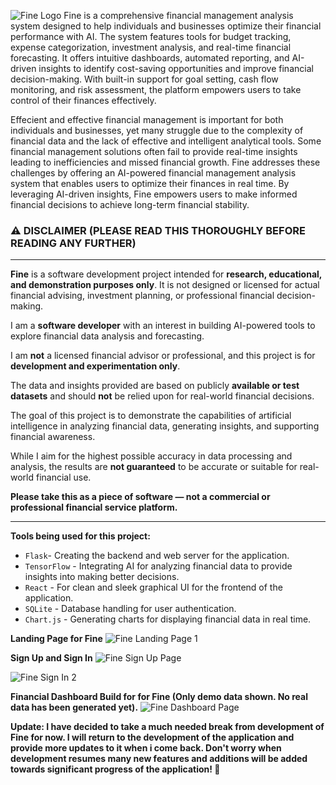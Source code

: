 ![Fine Logo](https://github.com/user-attachments/assets/d65eaa48-93fc-4941-a434-a74f9f707d93)
Fine is a comprehensive financial management analysis system designed to help individuals and businesses optimize their financial performance with AI. The system features tools for budget tracking, expense categorization, investment analysis, and real-time financial forecasting. It offers intuitive dashboards, automated reporting, and AI-driven insights to identify cost-saving opportunities and improve financial decision-making. With built-in support for goal setting, cash flow monitoring, and risk assessment, the platform empowers users to take control of their finances effectively. 

Effecient and effective financial management is important for both individuals and businesses, yet many struggle due to the complexity of financial data and the lack of effective and intelligent analytical tools. Some financial management solutions often fail to provide real-time insights leading to inefficiencies and missed financial growth. Fine addresses these challenges by offering an AI-powered financial management analysis system that enables users to optimize their finances in real time. By leveraging AI-driven insights, Fine empowers users to make informed financial decisions to achieve long-term financial stability.


### **⚠️ DISCLAIMER (PLEASE READ THIS THOROUGHLY BEFORE READING ANY FURTHER)**  
---
**Fine** is a software development project intended for **research, educational, and demonstration purposes only**.
It is not designed or licensed for actual financial advising, investment planning, or professional financial decision-making.

I am a **software developer** with an interest in building AI-powered tools to explore financial data analysis and forecasting.

I am **not** a licensed financial advisor or professional, and this project is for **development and experimentation only**.

The data and insights provided are based on publicly **available or test datasets** and should **not** be relied upon for real-world financial decisions.

The goal of this project is to demonstrate the capabilities of artificial intelligence in analyzing financial data, generating insights, and supporting financial awareness.

While I aim for the highest possible accuracy in data processing and analysis, the results are **not guaranteed** to be accurate or suitable for real-world financial use.

**Please take this as a piece of software — not a commercial or professional financial service platform.**

---

**Tools being used for this project:**

- `Flask`- Creating the backend and web server for the application.
- `TensorFlow` - Integrating AI for analyzing financial data to provide insights into making better decisions.
- `React` - For clean and sleek graphical UI for the frontend of the application.
- `SQLite` - Database handling for user authentication.
- `Chart.js` - Generating charts for displaying financial data in real time.

**Landing Page for Fine**
![Fine Landing Page 1](https://github.com/user-attachments/assets/36d7cdce-e354-4113-b03a-6df69e9411a4)

**Sign Up and Sign In**
![Fine Sign Up Page](https://github.com/user-attachments/assets/0000f288-35ab-4dc8-b3d6-d7f9e5f03056)

![Fine Sign In 2](https://github.com/user-attachments/assets/7455e552-983f-4876-b6c5-8ea8eb25006d)

**Financial Dashboard Build for for Fine (Only demo data shown. No real data has been generated yet).**
![Fine Dashboard Page](https://github.com/user-attachments/assets/c8cd0b89-ade4-412a-a09d-d3496a951f85)

**Update: I have decided to take a much needed break from development of Fine for now. I will return to the development of the application and provide more updates to it when i come back. Don't worry when development resumes many new features and additions will be added towards significant progress of the application! 🚀**
